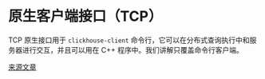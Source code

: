 # 原生客户端接口（TCP）

TCP 原生接口用于 `clickhouse-client` 命令行，它可以在分布式查询执行中和服务器进行交互，并且可以用在 C++ 程序中。我们讲解只覆盖命令行客户端。


[来源文章](https://clickhouse.yandex/docs/zh/interfaces/tcp/) <!--hide-->
